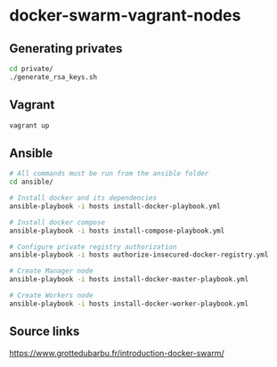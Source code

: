 # docker-swarm-vagrant-nodes

## Generating privates

```bash
cd private/
./generate_rsa_keys.sh
```

## Vagrant

```bash
vagrant up
```

## Ansible

```bash
# All commands must be run from the ansible folder
cd ansible/

# Install docker and its dependencies
ansible-playbook -i hosts install-docker-playbook.yml

# Install docker compose
ansible-playbook -i hosts install-compose-playbook.yml

# Configure private registry authorization
ansible-playbook -i hosts authorize-insecured-docker-registry.yml

# Create Manager node
ansible-playbook -i hosts install-docker-master-playbook.yml

# Create Workers node
ansible-playbook -i hosts install-docker-worker-playbook.yml
```


## Source links

https://www.grottedubarbu.fr/introduction-docker-swarm/


